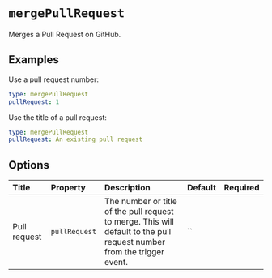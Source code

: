 # `mergePullRequest`

Merges a Pull Request on GitHub.

## Examples

Use a pull request number:

```yaml
type: mergePullRequest
pullRequest: 1
```

Use the title of a pull request:

```yaml
type: mergePullRequest
pullRequest: An existing pull request
```

## Options

| Title | Property | Description | Default | Required |
| :---- | :--- | :---------- | :------ | :------- |
| Pull request | `pullRequest` | The number or title of the pull request to merge. This will default to the pull request number from the trigger event. | `` |  |

